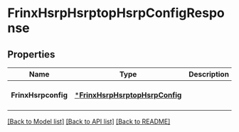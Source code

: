 # FrinxHsrpHsrptopHsrpConfigResponse

## Properties
Name | Type | Description | Notes
------------ | ------------- | ------------- | -------------
**FrinxHsrpconfig** | [***FrinxHsrpHsrptopHsrpConfig**](frinx.hsrp.hsrptop.hsrp.Config.md) |  | [optional] [default to null]

[[Back to Model list]](../README.md#documentation-for-models) [[Back to API list]](../README.md#documentation-for-api-endpoints) [[Back to README]](../README.md)


